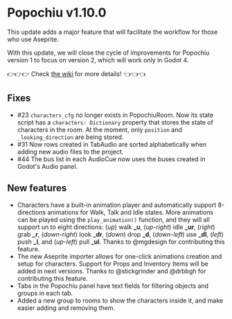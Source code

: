 # Popochiu v1.10.0

This update adds a major feature that will facilitate the workflow for those who use Aseprite.

With this update, we will close the cycle of improvements for Popochiu version 1 to focus on version 2, which will work only in Godot 4.

👉👉👉 Check [the wiki](https://github.com/mapedorr/popochiu/wiki) for more details! 👈👈👈

## Fixes

- #23 `characters_cfg` no longer exists in PopochiuRoom. Now its state script has a `characters: Dictionary` property that stores the state of characters in the room.
At the moment, only `position` and `_looking_direction` are being stored.
- #31 Now rows created in TabAudio are sorted alphabetically when adding new audio files to the project.
- #44 The bus list in each AudioCue now uses the buses created in Godot's Audio panel.

## New features

- Characters have a built-in animation player and automatically support 8-directions animations for Walk, Talk and Idle states. More animations can be played using the `play_animation()` function, and they will all support un to eight directions: (*up*) walk **_u**, (*up-right*) idle **_ur**, (*right*) grab **_r**, (*down-right*) look **_dr**, (*down*) drop **_d**, (*down-left*) use **_dl**, (*left*) push **_l**, and (*up-left*) pull **_ul**. Thanks to @mgdesign for contributing this feature.
- The new Aseprite importer allows for one-click animations creation and setup for characters. Support for Props and Inventory Items will be added in next versions. Thanks to @stickgrinder and @drbbgh for contributing this feature.
- Tabs in the Popochiu panel have text fields for filtering objects and groups in each tab.
- Added a new group to rooms to show the characters inside it, and make easier adding and removing them.
